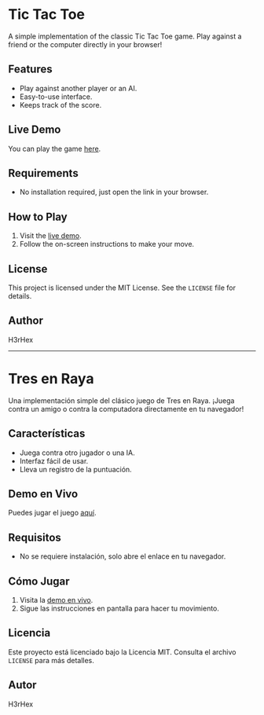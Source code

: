 # Tic Tac Toe

A simple implementation of the classic Tic Tac Toe game. Play against a friend or the computer directly in your browser!

## Features

- Play against another player or an AI.
- Easy-to-use interface.
- Keeps track of the score.

## Live Demo

You can play the game [here](https://h3rhex.github.io/tic-tac-toe/).

## Requirements

- No installation required, just open the link in your browser.

## How to Play

1. Visit the [live demo](https://h3rhex.github.io/tic-tac-toe/).
2. Follow the on-screen instructions to make your move.

## License

This project is licensed under the MIT License. See the `LICENSE` file for details.

## Author

H3rHex

---

# Tres en Raya

Una implementación simple del clásico juego de Tres en Raya. ¡Juega contra un amigo o contra la computadora directamente en tu navegador!

## Características

- Juega contra otro jugador o una IA.
- Interfaz fácil de usar.
- Lleva un registro de la puntuación.

## Demo en Vivo

Puedes jugar el juego [aquí](https://h3rhex.github.io/tic-tac-toe/).

## Requisitos

- No se requiere instalación, solo abre el enlace en tu navegador.

## Cómo Jugar

1. Visita la [demo en vivo](https://h3rhex.github.io/tic-tac-toe/).
2. Sigue las instrucciones en pantalla para hacer tu movimiento.

## Licencia

Este proyecto está licenciado bajo la Licencia MIT. Consulta el archivo `LICENSE` para más detalles.

## Autor
H3rHex
